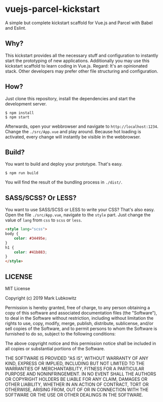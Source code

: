 # vuejs-parcel-kickstart

A simple but complete kickstart scaffold for Vue.js and Parcel with Babel and Eslint.

## Why?

This kickstart provides all the necessary stuff and configuration to instantly start the prototyping of new applications. Additionally you may use this kickstart scaffold to learn coding in Vue.js. Regard: It's an opinionated stack. Other developers may prefer other file structuring and configuration.

## How?

Just clone this repository, install the dependencies and start the development server.

```
$ npm install
$ npm start
```

Afterwards, open your webbrowser and navigate to `http://localhost:1234`. Change the `./src/App.vue` and play around. Because hot loading is activated, every change will instantly be visible in the webbrowser.

## Build?

You want to build and deploy your prototype. That's easy.

```
$ npm run build
```

You will find the result of the bundling process in `./dist/`.

## SASS/SCSS? Or LESS?

You want to use SASS/SCSS or LESS to write your CSS? That's also easy. Open the file `./src/App.vue`, navigate to the `style` part. Just change the value of `lang` from `css` to `scss` or `less`.

```html
<style lang="scss">
body {
    color: #34495e;
}
h1 {
    color: #41b883;
}
</style>
```

## LICENSE

MIT License

Copyright (c) 2019 Mark Lubkowitz

Permission is hereby granted, free of charge, to any person obtaining a copy of this software and associated documentation files (the "Software"), to deal in the Software without restriction, including without limitation the rights to use, copy, modify, merge, publish, distribute, sublicense, and/or sell copies of the Software, and to permit persons to whom the Software is furnished to do so, subject to the following conditions:

The above copyright notice and this permission notice shall be included in all copies or substantial portions of the Software.

THE SOFTWARE IS PROVIDED "AS IS", WITHOUT WARRANTY OF ANY KIND, EXPRESS OR IMPLIED, INCLUDING BUT NOT LIMITED TO THE WARRANTIES OF MERCHANTABILITY, FITNESS FOR A PARTICULAR PURPOSE AND NONINFRINGEMENT. IN NO EVENT SHALL THE AUTHORS OR COPYRIGHT HOLDERS BE LIABLE FOR ANY CLAIM, DAMAGES OR OTHER LIABILITY, WHETHER IN AN ACTION OF CONTRACT, TORT OR OTHERWISE, ARISING FROM, OUT OF OR IN CONNECTION WITH THE SOFTWARE OR THE USE OR OTHER DEALINGS IN THE SOFTWARE.
